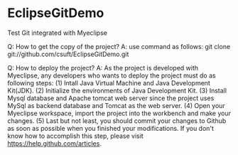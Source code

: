 EclipseGitDemo
============== 
Test Git integrated with Myeclipse

Q: How to get the copy of the project?
A: use command as follows:
   git clone git://github.com/csuft/EclipseGitDemo.git

Q: How to deploy the project?
A: As the project is developed with Myeclipse, any developers who wants to deploy the project must do as following steps:
   (1) Intall Java Virtual Machine and Java Development Kit(JDK).
   (2) Initialize the environments of Java Development Kit.
   (3) Install Mysql database and Apache tomcat web server since the project uses MySql as backend database and Tomcat 
       as the web server.
   (4) Open your Myeclipse workspace, import the project into the workbench and make your changes.
   (5) Last but not least, you should commit your changes to Github as soon as possible when you finished your modifications. If you don't know how to accomplish this step, please visit https://help.github.com/articles.
